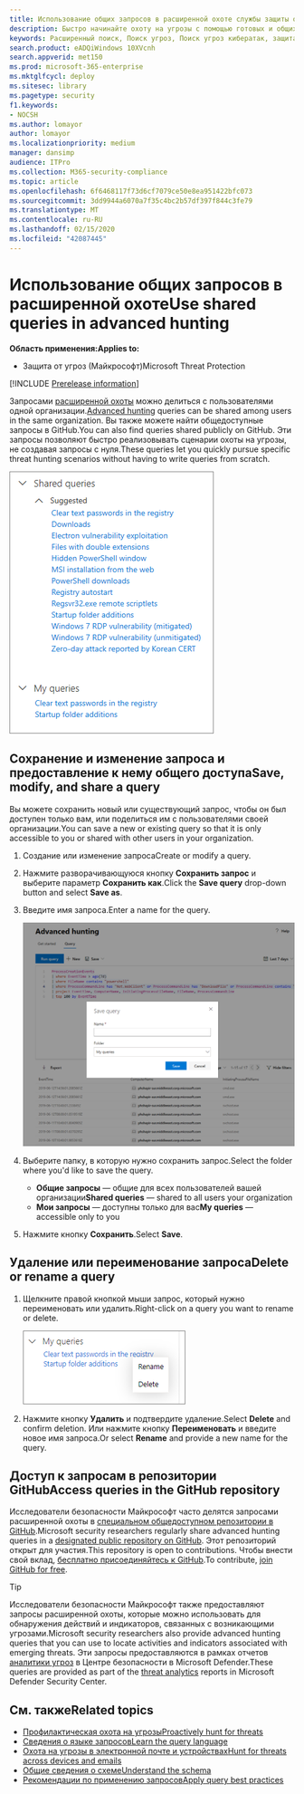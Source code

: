 ```yaml
---
title: Использование общих запросов в расширенной охоте службы защиты от угроз (Майкрософт)
description: Быстро начинайте охоту на угрозы с помощью готовых и общих запросов. Делитесь своими запросами с людьми или со своей организацией.
keywords: Расширенный поиск, Поиск угроз, Поиск угроз кибератак, защита от угроз Майкрософт, Microsoft 365, MTP, m365, поиск, запрос, телеметрии, пользовательские обнаружения, схема, Кусто, репозиторий GitHub, мои запросы, общие запросы
search.product: eADQiWindows 10XVcnh
search.appverid: met150
ms.prod: microsoft-365-enterprise
ms.mktglfcycl: deploy
ms.sitesec: library
ms.pagetype: security
f1.keywords:
- NOCSH
ms.author: lomayor
author: lomayor
ms.localizationpriority: medium
manager: dansimp
audience: ITPro
ms.collection: M365-security-compliance
ms.topic: article
ms.openlocfilehash: 6f6468117f73d6cf7079ce50e8ea951422bfc073
ms.sourcegitcommit: 3dd9944a6070a7f35c4bc2b57df397f844c3fe79
ms.translationtype: MT
ms.contentlocale: ru-RU
ms.lasthandoff: 02/15/2020
ms.locfileid: "42087445"
---
```

# <a name="use-shared-queries-in-advanced-hunting"></a><span data-ttu-id="df834-105">Использование общих запросов в расширенной охоте</span><span class="sxs-lookup"><span data-stu-id="df834-105">Use shared queries in advanced hunting</span></span>

<span data-ttu-id="df834-106">**Область применения:**</span><span class="sxs-lookup"><span data-stu-id="df834-106">**Applies to:**</span></span>
- <span data-ttu-id="df834-107">Защита от угроз (Майкрософт)</span><span class="sxs-lookup"><span data-stu-id="df834-107">Microsoft Threat Protection</span></span>

[!INCLUDE [Prerelease information](../includes/prerelease.md)]

<span data-ttu-id="df834-108">Запросами [расширенной охоты](advanced-hunting-overview.md) можно делиться с пользователями одной организации.</span><span class="sxs-lookup"><span data-stu-id="df834-108">[Advanced hunting](advanced-hunting-overview.md) queries can be shared among users in the same organization.</span></span> <span data-ttu-id="df834-109">Вы также можете найти общедоступные запросы в GitHub.</span><span class="sxs-lookup"><span data-stu-id="df834-109">You can also find queries shared publicly on GitHub.</span></span> <span data-ttu-id="df834-110">Эти запросы позволяют быстро реализовывать сценарии охоты на угрозы, не создавая запросы с нуля.</span><span class="sxs-lookup"><span data-stu-id="df834-110">These queries let you quickly pursue specific threat hunting scenarios without having to write queries from scratch.</span></span>

![Изображение общих запросов](../../media/advanced-hunting-shared-queries.png)

## <a name="save-modify-and-share-a-query"></a><span data-ttu-id="df834-112">Сохранение и изменение запроса и предоставление к нему общего доступа</span><span class="sxs-lookup"><span data-stu-id="df834-112">Save, modify, and share a query</span></span>
<span data-ttu-id="df834-113">Вы можете сохранить новый или существующий запрос, чтобы он был доступен только вам, или поделиться им с пользователями своей организации.</span><span class="sxs-lookup"><span data-stu-id="df834-113">You can save a new or existing query so that it is only accessible to you or shared with other users in your organization.</span></span> 

1. <span data-ttu-id="df834-114">Создание или изменение запроса</span><span class="sxs-lookup"><span data-stu-id="df834-114">Create or modify a query.</span></span> 

2. <span data-ttu-id="df834-115">Нажмите разворачивающуюся кнопку **Сохранить запрос** и выберите параметр **Сохранить как**.</span><span class="sxs-lookup"><span data-stu-id="df834-115">Click the **Save query** drop-down button and select **Save as**.</span></span>
    
3. <span data-ttu-id="df834-116">Введите имя запроса.</span><span class="sxs-lookup"><span data-stu-id="df834-116">Enter a name for the query.</span></span> 

   ![Изображение сохранения запроса](../../media/advanced-hunting-save-query.png)

4. <span data-ttu-id="df834-118">Выберите папку, в которую нужно сохранить запрос.</span><span class="sxs-lookup"><span data-stu-id="df834-118">Select the folder where you'd like to save the query.</span></span>
    - <span data-ttu-id="df834-119">**Общие запросы** — общие для всех пользователей вашей организации</span><span class="sxs-lookup"><span data-stu-id="df834-119">**Shared queries** — shared to all users your organization</span></span>
    - <span data-ttu-id="df834-120">**Мои запросы** — доступны только для вас</span><span class="sxs-lookup"><span data-stu-id="df834-120">**My queries** — accessible only to you</span></span>
    
5. <span data-ttu-id="df834-121">Нажмите кнопку **Сохранить**.</span><span class="sxs-lookup"><span data-stu-id="df834-121">Select **Save**.</span></span> 

## <a name="delete-or-rename-a-query"></a><span data-ttu-id="df834-122">Удаление или переименование запроса</span><span class="sxs-lookup"><span data-stu-id="df834-122">Delete or rename a query</span></span>
1. <span data-ttu-id="df834-123">Щелкните правой кнопкой мыши запрос, который нужно переименовать или удалить.</span><span class="sxs-lookup"><span data-stu-id="df834-123">Right-click on a query you want to rename or delete.</span></span>

    ![Изображение удаления запроса](../../media/advanced_hunting_delete_rename.png)

2. <span data-ttu-id="df834-125">Нажмите кнопку **Удалить** и подтвердите удаление.</span><span class="sxs-lookup"><span data-stu-id="df834-125">Select **Delete** and confirm deletion.</span></span> <span data-ttu-id="df834-126">Или нажмите кнопку **Переименовать** и введите новое имя запроса.</span><span class="sxs-lookup"><span data-stu-id="df834-126">Or select **Rename** and provide a new name for the query.</span></span>

## <a name="access-queries-in-the-github-repository"></a><span data-ttu-id="df834-127">Доступ к запросам в репозитории GitHub</span><span class="sxs-lookup"><span data-stu-id="df834-127">Access queries in the GitHub repository</span></span>  
<span data-ttu-id="df834-128">Исследователи безопасности Майкрософт часто делятся запросами расширенной охоты в [специальном общедоступном репозитории в GitHub](https://github.com/microsoft/MTP-AHQ).</span><span class="sxs-lookup"><span data-stu-id="df834-128">Microsoft security researchers regularly share advanced hunting queries in a [designated public repository on GitHub](https://github.com/microsoft/MTP-AHQ).</span></span> <span data-ttu-id="df834-129">Этот репозиторий открыт для участия.</span><span class="sxs-lookup"><span data-stu-id="df834-129">This repository is open to contributions.</span></span> <span data-ttu-id="df834-130">Чтобы внести свой вклад, [бесплатно присоединяйтесь к GitHub](https://github.com/).</span><span class="sxs-lookup"><span data-stu-id="df834-130">To contribute, [join GitHub for free](https://github.com/).</span></span>

>[!tip]
><span data-ttu-id="df834-131">Исследователи безопасности Майкрософт также предоставляют запросы расширенной охоты, которые можно использовать для обнаружения действий и индикаторов, связанных с возникающими угрозами.</span><span class="sxs-lookup"><span data-stu-id="df834-131">Microsoft security researchers also provide advanced hunting queries that you can use to locate activities and indicators associated with emerging threats.</span></span> <span data-ttu-id="df834-132">Эти запросы предоставляются в рамках отчетов [аналитики угроз](https://docs.microsoft.com/windows/security/threat-protection/microsoft-defender-atp/threat-analytics) в Центре безопасности в Microsoft Defender.</span><span class="sxs-lookup"><span data-stu-id="df834-132">These queries are provided as part of the [threat analytics](https://docs.microsoft.com/windows/security/threat-protection/microsoft-defender-atp/threat-analytics) reports in Microsoft Defender Security Center.</span></span>

## <a name="related-topics"></a><span data-ttu-id="df834-133">См. также</span><span class="sxs-lookup"><span data-stu-id="df834-133">Related topics</span></span>
- [<span data-ttu-id="df834-134">Профилактическая охота на угрозы</span><span class="sxs-lookup"><span data-stu-id="df834-134">Proactively hunt for threats</span></span>](advanced-hunting-overview.md)
- [<span data-ttu-id="df834-135">Сведения о языке запросов</span><span class="sxs-lookup"><span data-stu-id="df834-135">Learn the query language</span></span>](advanced-hunting-query-language.md)
- [<span data-ttu-id="df834-136">Охота на угрозы в электронной почте и устройствах</span><span class="sxs-lookup"><span data-stu-id="df834-136">Hunt for threats across devices and emails</span></span>](advanced-hunting-query-emails-devices.md)
- [<span data-ttu-id="df834-137">Общие сведения о схеме</span><span class="sxs-lookup"><span data-stu-id="df834-137">Understand the schema</span></span>](advanced-hunting-schema-tables.md)
- [<span data-ttu-id="df834-138">Рекомендации по применению запросов</span><span class="sxs-lookup"><span data-stu-id="df834-138">Apply query best practices</span></span>](advanced-hunting-best-practices.md)
